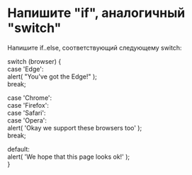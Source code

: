 # Напишите "if", аналогичный "switch"                       <br/>

Напишите if..else, соответствующий следующему switch:       <br/>

switch (browser) {                                          <br/>
case 'Edge':                                                <br/>
alert( "You've got the Edge!" );                            <br/>
break;                                                      <br/>

case 'Chrome':                                              <br/>
case 'Firefox':                                             <br/>
case 'Safari':                                              <br/>
case 'Opera':                                               <br/>
alert( 'Okay we support these browsers too' );              <br/>
break;                                                      <br/>

default:                                                    <br/>
alert( 'We hope that this page looks ok!' );                <br/>
}                                                           <br/>